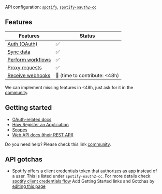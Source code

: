 API configuration: [`spotify`](https://terapi.dev/providers.yaml), [`spotify-oauth2-cc`](https://terapi.dev/providers.yaml)

## Features

| Features | Status |
| - | - |
| [Auth (OAuth)](/integrate/guides/authorize-an-api) | ✅ |
| [Sync data](/integrate/guides/sync-data-from-an-api) | ✅ |
| [Perform workflows](/integrate/guides/perform-workflows-with-an-api) | ✅ |
| [Proxy requests](/integrate/guides/proxy-requests-to-an-api) | ✅ |
| [Receive webhooks](/integrate/guides/receive-webhooks-from-an-api) | 🚫 (time to contribute: &lt;48h) |

We can implement missing features in &lt;48h, just ask for it in the [community](https://terapi.dev/slack).

## Getting started

-   [OAuth-related docs](https://developer.spotify.com/documentation/web-api/tutorials/code-flow)
-   [How Register an Application](https://developer.spotify.com/documentation/web-api/concepts/apps)
-   [Scopes](https://developer.spotify.com/documentation/web-api/concepts/scopes)
-   [Web API docs (their REST API)](https://developer.spotify.com/documentation/web-api)

Do you need help? Please check this link [community](https://terapi.dev/slack).

## API gotchas
-   Spotify offers a client credentials token that authorizes as app instead of a user. This is listed under `spotify-oauth2-cc`. For more details check [spotify client credentials flow](https://developer.spotify.com/documentation/web-api/tutorials/client-credentials-flow)
Add Getting Started links and Gotchas by [editing this page](https://github.com/nangohq/terapi/tree/master/docs-v2/integrations/all/spotify.mdx)